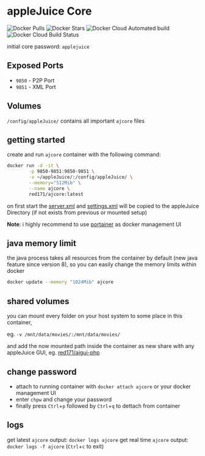 # appleJuice Core

![Docker Pulls](https://img.shields.io/docker/pulls/red171/ajcore.svg)
![Docker Stars](https://img.shields.io/docker/stars/red171/ajcore.svg)
![Docker Cloud Automated build](https://img.shields.io/docker/cloud/automated/red171/ajcore.svg)
![Docker Cloud Build Status](https://img.shields.io/docker/cloud/build/red171/ajcore.svg)

initial core password: `applejuice`

## Exposed Ports

- `9850` - P2P Port
- `9851` - XML Port

## Volumes

`/config/appleJuice/` contains all important `ajcore` files

## getting started

create and run `ajcore` container with the following command:

```bash
docker run -d -it \
        -p 9850-9851:9850-9851 \
        -v ~/appleJuice/:/config/appleJuice/ \
        --memory="512Mib" \
        --name ajcore \
        red171/ajcore:latest
```

on first start the [server.xml](files/server.xml) and [settings.xml](files/settings.xml) will be copied to the appleJuice Directory (if not exists from previous or mounted setup)

**Note**: i highly recommend to use [portainer](https://portainer.io) as docker management UI

## java memory limit

the java process takes all resources from the container by default (new java feature since version 8),
so you can easily change the memory limits within docker

```bash
docker update --memory "1024Mib" ajcore
```

## shared volumes

you can mount every folder on your host system to some place in this container, 

eg. `-v /mnt/data/movies/:/mnt/data/movies/`

and add the now mounted path inside the container as new share with any appleJuice GUI, eg. [red171/ajgui-php](https://hub.docker.com/r/red171/ajgui-php)


## change password

- attach to running container with `docker attach ajcore` or your docker management UI 
- enter `chpw` and change your password
- finally press `Ctrl`+`p` followed by `Ctrl`+`q` to dettach from container

## logs

get latest `ajcore` output: `docker logs ajcore`
get real time `ajcore` output: `docker logs -f ajcore` (`Ctrl`+`c` to exit)